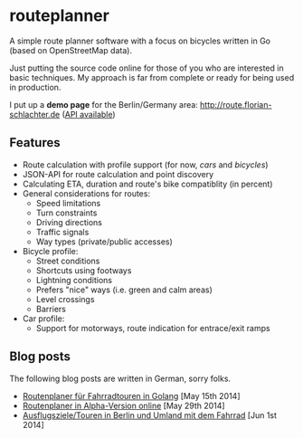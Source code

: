 # routeplanner

A simple route planner software with a focus on bicycles written in Go (based on OpenStreetMap data).

Just putting the source code online for those of you who are interested in basic techniques. My approach is far from complete or ready for being used in production.

I put up a **demo page** for the Berlin/Germany area: http://route.florian-schlachter.de ([API available](http://route.florian-schlachter.de/api))

## Features

 * Route calculation with profile support (for now, *cars* and *bicycles*)
 * JSON-API for route calculation and point discovery
 * Calculating ETA, duration and route's bike compatiblity (in percent)
 * General considerations for routes:
    * Speed limitations
    * Turn constraints
    * Driving directions
    * Traffic signals
    * Way types (private/public accesses)
 * Bicycle profile:
    * Street conditions
    * Shortcuts using footways
    * Lightning conditions
    * Prefers "nice" ways (i.e. green and calm areas)
    * Level crossings
    * Barriers
 * Car profile:
    * Support for motorways, route indication for entrace/exit ramps

## Blog posts

The following blog posts are written in German, sorry folks.

 * [Routenplaner für Fahrradtouren in Golang](https://www.florian-schlachter.de/post/routenplaner/) [May 15th 2014]
 * [Routenplaner in Alpha-Version online](https://www.florian-schlachter.de/post/routenplaner-online/) [May 29th 2014]
 * [Ausflugsziele/Touren in Berlin und Umland mit dem Fahrrad](https://www.florian-schlachter.de/post/routenplaner-ausflugsziele/) [Jun 1st 2014]
